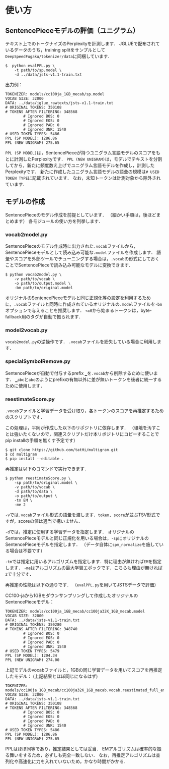 # 使い方
## SentencePieceモデルの評価（ユニグラム）
テキスト上でのトークナイズのPerplexityを計測します．
JGLUEで配布されているデータのうち，training splitをサンプルとして`DeepSpeedFugaku/tokenizer/data`に同梱しています．


```
$  python evalPPL.py \
    -t path/to/sp.model \
    -d ../data/jsts-v1.1-train.txt
```

出力例：
```
TOKENIZER: models/cc100ja_1GB_mecab/sp.model
VOCAB SIZE: 32000
DATA: ../data/jglue_rawtexts/jsts-v1.1-train.txt
# ORIGINAL TOKENS: 350108
# TOKENS AFTER FILTERING: 348568
        # Ignored BOS: 0
        # Ignored EOS: 0
        # Ignored PAD: 0
        # Ignored UNK: 1540
# USED TOKEN TYPES: 5486
PPL (SP MODEL): 1286.86
PPL (NEW UNIGRAM) 275.65
```

`PPL (SP MODEL)`は，SentencePieceが持つユニグラム言語モデルのスコアをもとに計測したPerplexityです．
`PPL (NEW UNIGRAM)`は，モデルでテキストを分割してから，新たに頻度数え上げでユニグラム言語モデルを作成し，計測したPerplexityです．
新たに作成したユニグラム言語モデルの語彙の規模は`# USED TOKEN TYPE`に記載されています．
なお，未知トークンは計測対象から除外されています．

## モデルの作成
SentencePieceのモデル作成を前提としています．
（細かい手順は，後ほどまとめます）
各モジュールの使い方を列挙します．

### vocab2model.py
SentencePieceのモデル作成時に出力された`.vocab`ファイルから，SentencePieceモデルとして読み込み可能な`.model`ファイルを作成します．
語彙やスコアを外部ツールでチューニングする場合は，`.vocab`の形式にしておくことでSentencePieceで読み込み可能なモデルに変換できます．

```
$ python vocab2model.py \
    -v path/to/vocab \
    -o path/to/output.model \
    -bm path/to/original.model
```

オリジナルのSentencePieceモデルと同じ正規化等の設定を利用するために，`.vocab`ファイルと同時に作成されているオリジナルの`.model`ファイルを`-bm`オプションで与えることを推奨します．
`<x0`から始まるトークンは，byte-fallback用のタグが自動で振られます．

### model2vocab.py
`vocab2model.py`の逆操作です．
`.vocab`ファイルを紛失している場合に利用します．

### specialSymbolRemove.py
SentencePieceが自動で付与するprefix `▁`を`.vocab`から削除するために使います．
`▁abc`と`abc`のようにprefixの有無以外に差が無いトークンを後者に統一するために使用します．

### reestimateScore.py
`.vocab`ファイルと学習データを受け取り，各トークンのスコアを再推定するためのスクリプトです．

この処理は，平岡が作成した以下のリポジトリに依存します．
（環境を汚すことは強いたくないので，関連スクリプトだけ本リポジトリにコピーすることでpip installの手順を無くす予定です）
```
$ git clone https://github.com/tatHi/multigram.git
$ cd multigram
$ pip install --editable .
```

再推定は以下のコマンドで実行できます．
```
$ python reestimateScore.py \
    -sp path/to/original.model \
    -v path/to/vocab \
    -d path/to/data \
    -o path/to/output \
    -tm EM \
    -me 2
```

`-v`では`.vocab`ファイル形式の語彙を渡します．`token, score`が並ぶTSV形式ですが，scoreの値は適当で構いません．

`-d`では，推定に使用する学習データを指定します．
オリジナルのSentencePieceモデルと同じ正規化を用いる場合は，`-sp`にオリジナルのSentencePieceモデルを指定します．
（データ自体に`spm_normalize`を施している場合は不要です）

`-tm`では推定に用いるアルゴリズムを指定します．特に理由が無ければ`EM`を指定します．
`-me`はアルゴリズムの最大学習エポックです．こちらも理由が無ければ`2`で十分です．


再推定の性能は以下の通りです．
（`evalPPL.py`を用いてJSTSデータで評価）

CC100-jaから1GBをダウンサンプリングして作成したオリジナルのSentencePieceモデル：
```
TOKENIZER: models/cc100ja_1GB_mecab/cc100ja32K_1GB_mecab.model
VOCAB SIZE: 32000
DATA: ../data/jsts-v1.1-train.txt
# ORIGINAL TOKENS: 350280
# TOKENS AFTER FILTERING: 348740
        # Ignored BOS: 0
        # Ignored EOS: 0
        # Ignored PAD: 0
        # Ignored UNK: 1540
# USED TOKEN TYPES: 5479
PPL (SP MODEL): 1204.34
PPL (NEW UNIGRAM) 274.00
```

上記モデルのvocabファイルと，1GBの同じ学習データを用いてスコアを再推定したモデル：
(上記結果とほぼ同じになるはず)
```
TOKENIZER: models/cc100ja_1GB_mecab/cc100ja32K_1GB_mecab.vocab.reestimated_full_em2ep.model
VOCAB SIZE: 32000
DATA: ../data/jsts-v1.1-train.txt
# ORIGINAL TOKENS: 350108
# TOKENS AFTER FILTERING: 348568
        # Ignored BOS: 0
        # Ignored EOS: 0
        # Ignored PAD: 0
        # Ignored UNK: 1540
# USED TOKEN TYPES: 5486
PPL (SP MODEL): 1286.86
PPL (NEW UNIGRAM) 275.65
```

PPLはほぼ同等であり，推定結果としては妥当．
EMアルゴリズムは確率的な振る舞いをするため，必ずしも完全一致しない．
なお，再推定アルゴリズムは並列化や高速化に力を入れていないため，かなり時間がかかる．
